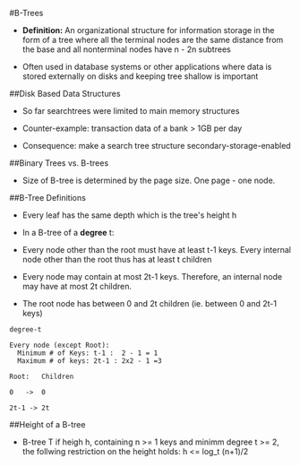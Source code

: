 #B-Trees

- **Definition:** An organizational structure for information storage in the form of a tree where all the terminal nodes are the
same distance from the base and all nonterminal nodes have n - 2n subtrees

- Often used in database systems or other applications where data is stored externally on disks and keeping tree shallow is important

##Disk Based Data Structures

- So far searchtrees were limited to main memory structures

- Counter-example: transaction data of a bank > 1GB per day

- Consequence: make a search tree structure secondary-storage-enabled

##Binary Trees vs. B-trees

- Size of B-tree is determined by the page size. One page - one node.

##B-Tree Definitions

- Every leaf has the same depth which is the tree's height h

- In a B-tree of a **degree** t:

- Every node other than the root must have at least t-1 keys. Every internal node other than the root thus has at least t children

- Every node may contain at most 2t-1 keys. Therefore, an internal node may have at most 2t children.

- The root node has between 0 and 2t children (ie. between 0 and 2t-1 keys)

```
degree-t

Every node (except Root):
  Minimum # of Keys: t-1 :  2 - 1 = 1
  Maximum # of keys: 2t-1 : 2x2 - 1 =3

Root:   Children

0   ->  0

2t-1 -> 2t
```

##Height of a B-tree

- B-tree T if heigh h, containing n >= 1 keys and minimm degree t >= 2, the follwing restriction on the height holds: h <= log_t (n+1)/2
